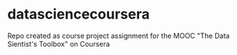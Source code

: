 datasciencecoursera
===================

Repo created as course project assignment for the MOOC "The Data Sientist's Toolbox" on Coursera
